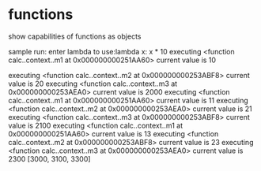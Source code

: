 # functions
show capabilities of functions as objects


sample run:
enter lambda to use:lambda x: x * 10
executing <function calc.<locals>.context.<locals>.m1 at 0x000000000251AA60> current value is 10
  
  
executing <function calc.<locals>.context.<locals>.m2 at 0x000000000253ABF8> current value is 20
executing <function calc.<locals>.context.<locals>.m3 at 0x000000000253AEA0> current value is 2000
executing <function calc.<locals>.context.<locals>.m1 at 0x000000000251AA60> current value is 11
executing <function calc.<locals>.context.<locals>.m2 at 0x000000000253AEA0> current value is 21
executing <function calc.<locals>.context.<locals>.m3 at 0x000000000253ABF8> current value is 2100
executing <function calc.<locals>.context.<locals>.m1 at 0x000000000251AA60> current value is 13
executing <function calc.<locals>.context.<locals>.m2 at 0x000000000253ABF8> current value is 23
executing <function calc.<locals>.context.<locals>.m3 at 0x000000000253AEA0> current value is 2300
[3000, 3100, 3300]

